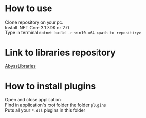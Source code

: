 # How to use
Clone repository on your pc.  
Install .NET Core 3.1 SDK or 2.0  
Type in terminal `dotnet build -r win10-x64 <path to repositiry>`  

# Link to libraries repository
[AbyssLibraries](https://github.com/calcq/AbyssLibraries)

# How to install plugins
Open and close application  
Find in application's root folder the folder `plugins`  
Puts all your `*.dll` plugins in this folder  
